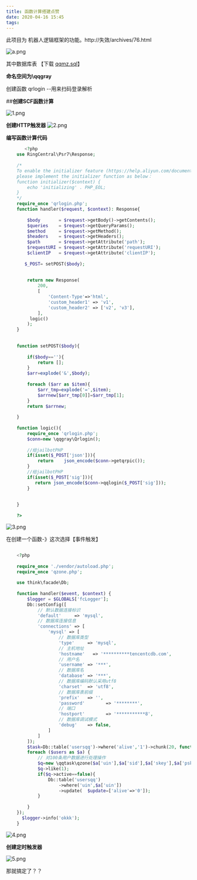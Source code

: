 ```yaml
---
title: 函数计算搭建点赞
date: 2020-04-16 15:45
tags:
---
```




此项目为 机器人逻辑框架的功能。http://失效/archives/76.html


<!-- more -->

![a.png][1]

其中数据库表 【下载  [qqmz.sql][2]】


**命名空间为\qqgray**


创建函数 qrlogin --用来扫码登录解析

##**创建SCF函数计算**

![1.png][3]

**创建HTTP触发器**
![2.png][4]

**编写函数计算代码**
```php
       <?php
    use RingCentral\Psr7\Response;
    
    /*
    To enable the initializer feature (https://help.aliyun.com/document_detail/89029.html)
    please implement the initializer function as below：
    function initializer($context) {
        echo 'initializing' . PHP_EOL;
    }
    */
    require_once 'qrlogin.php';
    function handler($request, $context): Response{
    
        $body       = $request->getBody()->getContents();
        $queries    = $request->getQueryParams();
        $method     = $request->getMethod();
        $headers    = $request->getHeaders();
        $path       = $request->getAttribute('path');
        $requestURI = $request->getAttribute('requestURI');
        $clientIP   = $request->getAttribute('clientIP');
    
       $_POST= setPOST($body);
    
    
        return new Response(
            200,
            [
                'Content-Type'=>'html',
                'custom_header1' => 'v1',
                'custom_header2' => ['v2', 'v3'],
            ],
         logic()
        );
    }
    
    
    function setPOST($body){
    
        if($body==''){
            return [];
        }
        $arr=explode('&',$body);
    
        foreach ($arr as $item){
            $arr_tmp=explode('=',$item);
            $arrnew[$arr_tmp[0]]=$arr_tmp[1];
        }
        return $arrnew;
    
    }
    
    function logic(){
        require_once 'qrlogin.php';
        $conn=new \qqgray\Qrlogin();
    
        //给jailbotPHP
        if(isset($_POST['json'])){
            return    json_encode($conn->getqrpic());
        }
        //给jailbotPHP
        if(isset($_POST['sig'])){
           return json_encode($conn->qqlogin($_POST['sig']));
        }
    
      
    }
    
    ?>
```


![3.png][5]


在创建一个函数-》这次选择【事件触发】

```php

    <?php
    
    require_once './vendor/autoload.php';
    require_once 'qzone.php';
    
    use think\facade\Db;
    
    function handler($event, $context) {
        $logger = $GLOBALS['fcLogger'];
        Db::setConfig([
            // 默认数据连接标识
            'default'     => 'mysql',
            // 数据库连接信息
            'connections' => [
                'mysql' => [
                    // 数据库类型
                    'type'     => 'mysql',
                    // 主机地址
                    'hostname'   => '**********tencentcdb.com',
                    // 用户名
                    'username' => '***',
                    // 数据库名
                    'database' => '***',
                    // 数据库编码默认采用utf8
                    'charset'  => 'utf8',
                    // 数据库表前缀
                    'prefix'   => '',
                    'password'        => '********',
                    // 端口
                    'hostport'        => '***********8',
                    // 数据库调试模式
                    'debug'    => false,
                ]
            ]
        ]);
        $task=Db::table('usersqq')->where('alive','1')->chunk(20, function($users) {
        foreach ($users as $a) {
            // 对100条用户数据进行处理操作
            $q=new \qqtask\qzone($a['uin'],$a['sid'],$a['skey'],$a['pskey'],$a['superkey']);
            $q->like(1);
            if($q->active==false){
                Db::table('usersqq')
                    ->where('uin',$a['uin'])
                    ->update(  $update=['alive'=>'0']);
            }
          
        }
    });
      $logger->info('okkk');
    }
```
![4.png][6]



**创建定时触发器**

![5.png][7]


那就搞定了？？


  [1]: ./typecho/uploads/2020/04/4285855544.png
  [2]: ./typecho/uploads/2020/04/3230494632.sql
  [3]: ./typecho/uploads/2020/04/2861647179.png
  [4]: ./typecho/uploads/2020/04/1102042103.png
  [5]: ./typecho/uploads/2020/04/3333649056.png
  [6]: ./typecho/uploads/2020/04/2266775368.png
  [7]: ./typecho/uploads/2020/04/4247570608.png